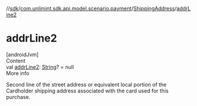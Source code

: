 //[sdk](../../../index.md)/[com.unlimint.sdk.api.model.scenario.payment](../index.md)/[ShippingAddress](index.md)/[addrLine2](addr-line2.md)



# addrLine2  
[androidJvm]  
Content  
val [addrLine2](addr-line2.md): [String](https://kotlinlang.org/api/latest/jvm/stdlib/kotlin/-string/index.html)? = null  
More info  


Second line of the street address or equivalent local portion of the Cardholder shipping address associated with the card used for this purchase.

  



